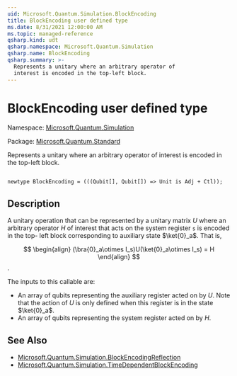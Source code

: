 ```yaml
---
uid: Microsoft.Quantum.Simulation.BlockEncoding
title: BlockEncoding user defined type
ms.date: 8/31/2021 12:00:00 AM
ms.topic: managed-reference
qsharp.kind: udt
qsharp.namespace: Microsoft.Quantum.Simulation
qsharp.name: BlockEncoding
qsharp.summary: >-
  Represents a unitary where an arbitrary operator of
  interest is encoded in the top-left block.
---
```


# BlockEncoding user defined type

Namespace: [Microsoft.Quantum.Simulation](xref:Microsoft.Quantum.Simulation)

Package: [Microsoft.Quantum.Standard](https://nuget.org/packages/Microsoft.Quantum.Standard)


Represents a unitary where an arbitrary operator ofinterest is encoded in the top-left block.

```qsharp

newtype BlockEncoding = (((Qubit[], Qubit[]) => Unit is Adj + Ctl));
```



## Description

A unitary operation that can be represented by a unitary matrix $U$where an arbitrary operator $H$ ofinterest that acts on the system register `s` is encoded in the top-left block corresponding to auxiliary state $\ket{0}_a$. That is,$$\begin{align}(\bra{0}_a\otimes I_s)U(\ket{0}_a\otimes I_s) = H\end{align}$$.The inputs to this callable are:- An array of qubits representing the auxiliary register acted on by $U$.  Note that the action of $U$ is only defined when this register is  in the state $\ket{0}_a$.- An array of qubits representing the system register acted on by $H$.

## See Also

- [Microsoft.Quantum.Simulation.BlockEncodingReflection](xref:Microsoft.Quantum.Simulation.BlockEncodingReflection)
- [Microsoft.Quantum.Simulation.TimeDependentBlockEncoding](xref:Microsoft.Quantum.Simulation.TimeDependentBlockEncoding)
